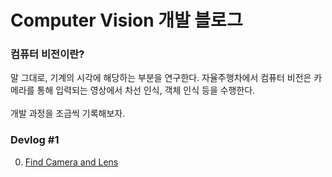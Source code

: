 # Computer Vision 개발 블로그

### 컴퓨터 비전이란?
말 그대로, 기계의 시각에 해당하는 부분을 연구한다. 자율주행차에서 컴퓨터 비전은 카메라를 통해 입력되는 영상에서 차선 인식, 객체 인식 등을 수행한다.<br/><br/>
개발 과정을 조금씩 기록해보자.
### Devlog #1 <br/>
0. [Find Camera and Lens](find_camera_and_lens.md)
